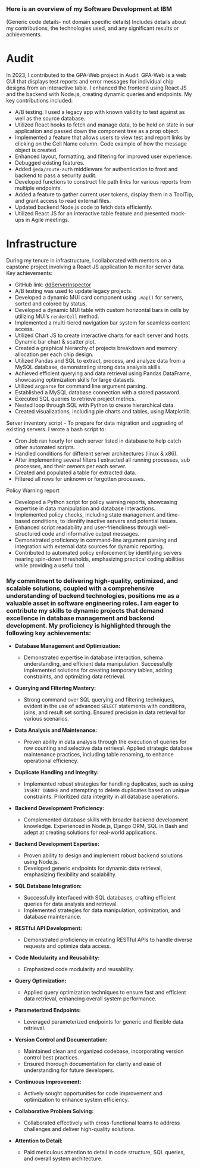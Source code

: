 ### Here is an overview of my Software Development at IBM
(Generic code details- not domain specific details)
Includes details about my contributions, the technologies used, and any significant results or achievements.
# Audit

In 2023, I contributed to the GPA-Web project in Audit. GPA-Web is a web GUI that displays test reports and error messages for individual chip designs from an interactive table. I enhanced the frontend using React JS and the backend with Node.js, creating dynamic queries and endpoints. My key contributions included:

- A/B testing. I used a legacy app with known validity to test against as well as the source database.
- Utilized React hooks to fetch and manage data, to be held on state in our application and passed down the component tree as a prop object.
- Implemented a feature that allows users to view test and report links by clicking on the Cell Name column. Code example of how the message object is created.
- Enhanced layout, formatting, and filtering for improved user experience.
- Debugged existing features.
- Added `@eda/route-auth` middleware for authentication to front and backend to pass a security audit.
- Developed functions to construct file path links for various reports from multiple endpoints.
- Added a feature to gather current user tokens, display them in a ToolTip, and grant access to read external files.
- Updated backend Node.js code to fetch data efficiently.
- Utilized React JS for an interactive table feature and presented mock-ups in Agile meetings.

# Infrastructure

During my tenure in infrastructure, I collaborated with mentors on a capstone project involving a React JS application to monitor server data. Key achievements:

- GitHub link: [ddServerInspector](https://github.ibm.com/ian-myers-ibm/infrastructure/tree/main/ddServerInspector)
- A/B testing was used to update legacy projects.
- Developed a dynamic MUI card component using `.map()` for servers, sorted and colored by status.
- Developed a dynamic MUI table with custom horizontal bars in cells by utilizing MUI’s `renderCell` method.
- Implemented a multi-tiered navigation bar system for seamless content access.
- Utilized Chart JS to create interactive charts for each server and hosts. Dynamic bar chart & scatter plot.
- Created a graphical hierarchy of projects breakdown and memory allocation per each chip design.
- Utilized Pandas and SQL to extract, process, and analyze data from a MySQL database, demonstrating strong data analysis skills.
- Achieved efficient querying and data retrieval using Pandas DataFrame, showcasing optimization skills for large datasets.
- Utilized `argparse` for command line argument parsing.
- Established a MySQL database connection with a stored password.
- Executed SQL queries to retrieve project metrics.
- Nested loop through SQL with Python to create hierarchical data.
- Created visualizations, including pie charts and tables, using Matplotlib.
  
Server inventory script - To prepare for data migration and upgrading of existing servers. I wrote a bash script to:
  - Cron Job ran hourly for each server listed in database to help catch other automated scripts.
  - Handled conditions for different server architectures (linux & x86).
  - After implementing several filters I extracted all running processes, sub processes, and their owners per each server.
  - Created and populated a table for extracted data.
  - Filtered all rows for unknown or forgotten processes.
    
Policy Warning report
  - Developed a Python script for policy warning reports, showcasing expertise in data manipulation and database interactions.
  - Implemented policy checks, including state management and time-based conditions, to identify inactive servers and potential issues.
  - Enhanced script readability and user-friendliness through well-structured code and informative output messages.
  - Demonstrated proficiency in command-line argument parsing and integration with external data sources for dynamic reporting.
  - Contributed to automated policy enforcement by identifying servers nearing spin-down thresholds, emphasizing practical coding abilities while providing a useful tool.
  
### My commitment to delivering high-quality, optimized, and scalable solutions, coupled with a comprehensive understanding of backend technologies, positions me as a valuable asset in software engineering roles. I am eager to contribute my skills to dynamic projects that demand excellence in database management and backend development. My proficiency is highlighted through the following key achievements:

- **Database Management and Optimization:**
  - Demonstrated expertise in database interaction, schema understanding, and efficient data manipulation. Successfully implemented solutions for creating temporary tables, adding constraints, and optimizing data retrieval.

- **Querying and Filtering Mastery:**
  - Strong command over SQL querying and filtering techniques, evident in the use of advanced `SELECT` statements with conditions, joins, and result set sorting. Ensured precision in data retrieval for various scenarios.

- **Data Analysis and Maintenance:**
  - Proven ability in data analysis through the execution of queries for row counting and selective data retrieval. Applied strategic database maintenance practices, including table renaming, to enhance operational efficiency.

- **Duplicate Handling and Integrity:**
  - Implemented robust strategies for handling duplicates, such as using `INSERT IGNORE` and attempting to delete duplicates based on unique constraints. Prioritized data integrity in all database operations.

- **Backend Development Proficiency:**
  - Complemented database skills with broader backend development knowledge. Experienced in Node.js, Django ORM, SQL in Bash and adept at creating solutions for real-world applications.

- **Backend Development Expertise:**
  - Proven ability to design and implement robust backend solutions using Node.js.
  - Developed generic endpoints for dynamic data retrieval, emphasizing flexibility and scalability.

- **SQL Database Integration:**
  - Successfully interfaced with SQL databases, crafting efficient queries for data analysis and retrieval.
  - Implemented strategies for data manipulation, optimization, and database maintenance.

- **RESTful API Development:**
  - Demonstrated proficiency in creating RESTful APIs to handle diverse requests and optimize data access.

- **Code Modularity and Reusability:**
  - Emphasized code modularity and reusability.

- **Query Optimization:**
  - Applied query optimization techniques to ensure fast and efficient data retrieval, enhancing overall system performance.

- **Parameterized Endpoints:**
  - Leveraged parameterized endpoints for generic and flexible data retrieval.

- **Version Control and Documentation:**
  - Maintained clean and organized codebase, incorporating version control best practices.
  - Ensured thorough documentation for clarity and ease of understanding for future developers.

- **Continuous Improvement:**
  - Actively sought opportunities for code improvement and optimization to enhance system efficiency.

- **Collaborative Problem Solving:**
  - Collaborated effectively with cross-functional teams to address challenges and deliver high-quality solutions.
    
- **Attention to Detail:**
  - Paid meticulous attention to detail in code structure, SQL queries, and overall system architecture.
